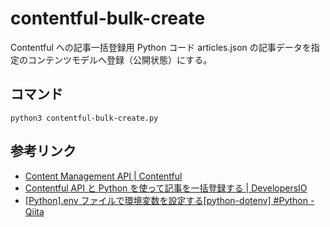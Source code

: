 # contentful-bulk-create

Contentful への記事一括登録用 Python コード
articles.json の記事データを指定のコンテンツモデルへ登録（公開状態）にする。

## コマンド

```
python3 contentful-bulk-create.py
```

## 参考リンク

- [Content Management API | Contentful](https://www.contentful.com/developers/docs/references/content-management-api/#/introduction/common-resource-attributes)
- [Contentful API と Python を使って記事を一括登録する | DevelopersIO](https://dev.classmethod.jp/articles/contentful-api-python-bulk/)
- [[Python].env ファイルで環境変数を設定する[python-dotenv] #Python - Qiita](https://qiita.com/shown_it/items/2b85434e4e2658c484f4)
